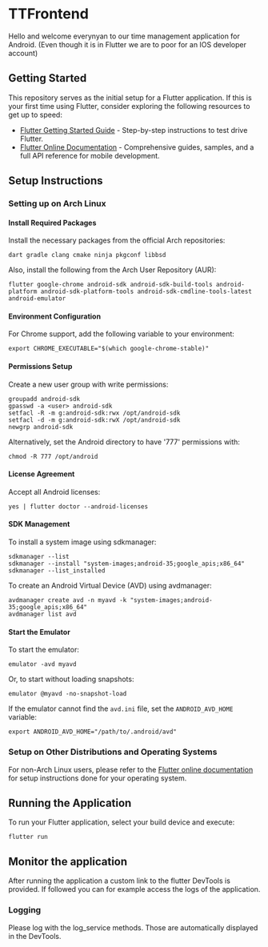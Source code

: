 # TTFrontend

Hello and welcome everynyan to our time management application for Android. (Even though it is in Flutter we are to poor for an IOS developer account)

## Getting Started

This repository serves as the initial setup for a Flutter application. If this is your first time using Flutter, consider exploring the following resources to get up to speed:

- [Flutter Getting Started Guide](https://docs.flutter.dev/get-started/test-drive) - Step-by-step instructions to test drive Flutter.
- [Flutter Online Documentation](https://docs.flutter.dev/) - Comprehensive guides, samples, and a full API reference for mobile development.

## Setup Instructions

### Setting up on Arch Linux

#### Install Required Packages

Install the necessary packages from the official Arch repositories:

```
dart gradle clang cmake ninja pkgconf libbsd
```

Also, install the following from the Arch User Repository (AUR):

```
flutter google-chrome android-sdk android-sdk-build-tools android-platform android-sdk-platform-tools android-sdk-cmdline-tools-latest android-emulator
```

#### Environment Configuration

For Chrome support, add the following variable to your environment:

```
export CHROME_EXECUTABLE="$(which google-chrome-stable)"
```

#### Permissions Setup

Create a new user group with write permissions:

```
groupadd android-sdk
gpasswd -a <user> android-sdk
setfacl -R -m g:android-sdk:rwx /opt/android-sdk
setfacl -d -m g:android-sdk:rwX /opt/android-sdk
newgrp android-sdk
```

Alternatively, set the Android directory to have '777' permissions with:

```
chmod -R 777 /opt/android
```

#### License Agreement

Accept all Android licenses:

```
yes | flutter doctor --android-licenses
```

#### SDK Management

To install a system image using sdkmanager:

```
sdkmanager --list
sdkmanager --install "system-images;android-35;google_apis;x86_64"
sdkmanager --list_installed
```

To create an Android Virtual Device (AVD) using avdmanager:

```
avdmanager create avd -n myavd -k "system-images;android-35;google_apis;x86_64"
avdmanager list avd
```

#### Start the Emulator

To start the emulator:

```
emulator -avd myavd
```

Or, to start without loading snapshots:

```
emulator @myavd -no-snapshot-load
```

If the emulator cannot find the `avd.ini` file, set the `ANDROID_AVD_HOME` variable:

```
export ANDROID_AVD_HOME="/path/to/.android/avd"
```

### Setup on Other Distributions and Operating Systems

For non-Arch Linux users, please refer to the [Flutter online documentation](https://docs.flutter.dev/) for setup instructions done for your operating system.

## Running the Application

To run your Flutter application, select your build device and execute:

```
flutter run
```

## Monitor the application
After running the application a custom link to the flutter DevTools is provided.
If followed you can for example access the logs of the application.

### Logging
Please log with the log_service methods. Those are automatically displayed in the DevTools.
